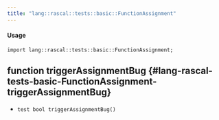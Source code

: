 ```yaml
---
title: "lang::rascal::tests::basic::FunctionAssignment"
---
```


#### Usage

`import lang::rascal::tests::basic::FunctionAssignment;`


## function triggerAssignmentBug {#lang-rascal-tests-basic-FunctionAssignment-triggerAssignmentBug}

* ``test bool triggerAssignmentBug()``

